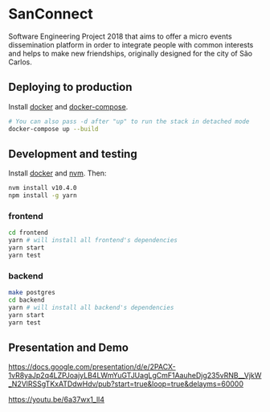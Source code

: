 # SanConnect

Software Engineering Project 2018 that aims to offer a micro events dissemination platform in order to integrate people with common interests and helps to make new friendships, originally designed for the city of São Carlos.

## Deploying to production

Install [docker](https://docs.docker.com/install/) and [docker-compose](https://docs.docker.com/compose/install/).

```bash
# You can also pass -d after "up" to run the stack in detached mode
docker-compose up --build
```

## Development and testing

Install [docker](https://docs.docker.com/install/) and [nvm](https://github.com/creationix/nvm). Then:

```bash
nvm install v10.4.0
npm install -g yarn
```

### frontend

```bash
cd frontend
yarn # will install all frontend's dependencies
yarn start
yarn test
```

### backend

```bash
make postgres
cd backend
yarn # will install all backend's dependencies
yarn start
yarn test
```

## Presentation and Demo

https://docs.google.com/presentation/d/e/2PACX-1vR8yaJp2q4LZPJoajyLB4LWmYuGTJUagLgCmF1AauheDjg235vRNB__VjkW_N2VlRSSgTKxATDdwHdv/pub?start=true&loop=true&delayms=60000

https://youtu.be/6a37wx1_ll4
